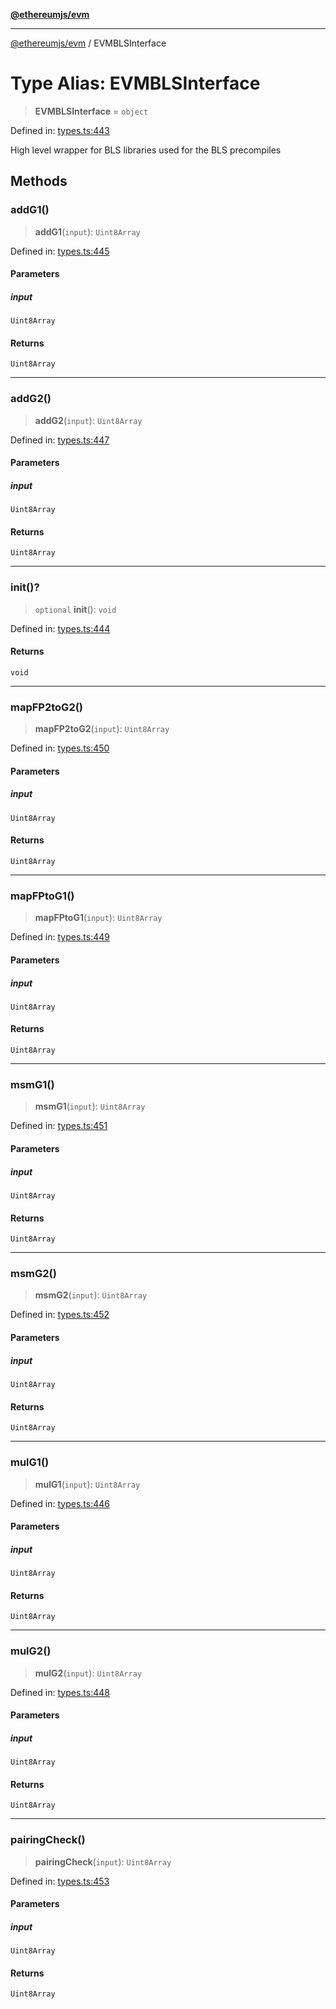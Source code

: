 [**@ethereumjs/evm**](../README.md)

***

[@ethereumjs/evm](../README.md) / EVMBLSInterface

# Type Alias: EVMBLSInterface

> **EVMBLSInterface** = `object`

Defined in: [types.ts:443](https://github.com/ethereumjs/ethereumjs-monorepo/blob/master/packages/evm/src/types.ts#L443)

High level wrapper for BLS libraries used
for the BLS precompiles

## Methods

### addG1()

> **addG1**(`input`): `Uint8Array`

Defined in: [types.ts:445](https://github.com/ethereumjs/ethereumjs-monorepo/blob/master/packages/evm/src/types.ts#L445)

#### Parameters

##### input

`Uint8Array`

#### Returns

`Uint8Array`

***

### addG2()

> **addG2**(`input`): `Uint8Array`

Defined in: [types.ts:447](https://github.com/ethereumjs/ethereumjs-monorepo/blob/master/packages/evm/src/types.ts#L447)

#### Parameters

##### input

`Uint8Array`

#### Returns

`Uint8Array`

***

### init()?

> `optional` **init**(): `void`

Defined in: [types.ts:444](https://github.com/ethereumjs/ethereumjs-monorepo/blob/master/packages/evm/src/types.ts#L444)

#### Returns

`void`

***

### mapFP2toG2()

> **mapFP2toG2**(`input`): `Uint8Array`

Defined in: [types.ts:450](https://github.com/ethereumjs/ethereumjs-monorepo/blob/master/packages/evm/src/types.ts#L450)

#### Parameters

##### input

`Uint8Array`

#### Returns

`Uint8Array`

***

### mapFPtoG1()

> **mapFPtoG1**(`input`): `Uint8Array`

Defined in: [types.ts:449](https://github.com/ethereumjs/ethereumjs-monorepo/blob/master/packages/evm/src/types.ts#L449)

#### Parameters

##### input

`Uint8Array`

#### Returns

`Uint8Array`

***

### msmG1()

> **msmG1**(`input`): `Uint8Array`

Defined in: [types.ts:451](https://github.com/ethereumjs/ethereumjs-monorepo/blob/master/packages/evm/src/types.ts#L451)

#### Parameters

##### input

`Uint8Array`

#### Returns

`Uint8Array`

***

### msmG2()

> **msmG2**(`input`): `Uint8Array`

Defined in: [types.ts:452](https://github.com/ethereumjs/ethereumjs-monorepo/blob/master/packages/evm/src/types.ts#L452)

#### Parameters

##### input

`Uint8Array`

#### Returns

`Uint8Array`

***

### mulG1()

> **mulG1**(`input`): `Uint8Array`

Defined in: [types.ts:446](https://github.com/ethereumjs/ethereumjs-monorepo/blob/master/packages/evm/src/types.ts#L446)

#### Parameters

##### input

`Uint8Array`

#### Returns

`Uint8Array`

***

### mulG2()

> **mulG2**(`input`): `Uint8Array`

Defined in: [types.ts:448](https://github.com/ethereumjs/ethereumjs-monorepo/blob/master/packages/evm/src/types.ts#L448)

#### Parameters

##### input

`Uint8Array`

#### Returns

`Uint8Array`

***

### pairingCheck()

> **pairingCheck**(`input`): `Uint8Array`

Defined in: [types.ts:453](https://github.com/ethereumjs/ethereumjs-monorepo/blob/master/packages/evm/src/types.ts#L453)

#### Parameters

##### input

`Uint8Array`

#### Returns

`Uint8Array`

